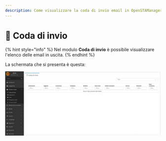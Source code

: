 ```yaml
---
description: Come visualizzare la coda di invio email in OpenSTAManager
---
```


# 🔄 Coda di invio

{% hint style="info" %}
Nel modulo **Coda di invio** è possibile visualizzare l'elenco delle email in uscita.
{% endhint %}

La schermata che si presenta è questa:

![](<../../.gitbook/assets/image (54) (1) (1) (1) (1).png>)
